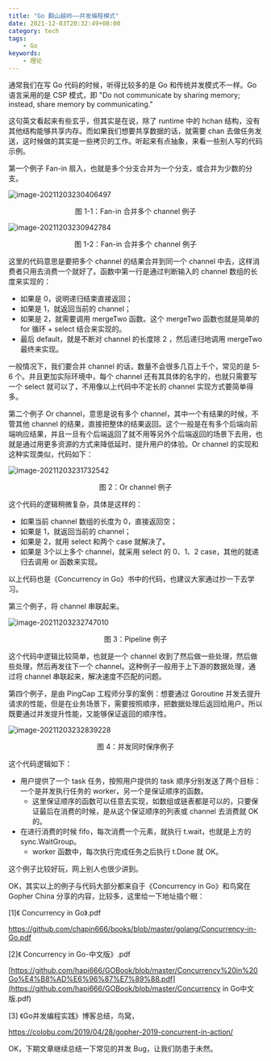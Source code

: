 ```yaml
---
title: "Go 翻山越岭——并发编程模式"
date: 2021-12-03T20:32:49+08:00
category: tech
tags:
    - Go
keywords:
    - 理论
---
```


通常我们在写 Go 代码的时候，听得比较多的是 Go 和传统并发模式不一样。Go 语言采用的是 CSP 模式，即 "Do not communicate by sharing memory; instead, share memory by communicating."



这句英文看起来有些玄乎，但其实是在说，除了 runtime 中的 hchan 结构，没有其他结构能够共享内存。而如果我们想要共享数据的话，就需要 chan 去做任务发送，这时候做的其实是一些拷贝的工作。听起来有点抽象，来看一些别人写的代码示例。



第一个例子 Fan-in 扇入，也就是多个分支合并为一个分支，或合并为少数的分支。

![image-20211203230406497](https://cdn.jsdelivr.net/gh/JupiterXue/PictureBed/BlogImg/202112032304677.png)

<center>图 1-1：Fan-in 合并多个 channel 例子</center>

![image-20211203230942784](https://cdn.jsdelivr.net/gh/JupiterXue/PictureBed/BlogImg/202112032309871.png)

<center>图 1-2：Fan-in 合并多个 channel 例子</center>

这里的代码意思是要把多个 channel 的结果合并到同一个 channel 中去，这样消费者只用去消费一个就好了。函数中第一行是通过判断输入的 channel 数组的长度来实现的：

- 如果是 0，说明递归结束直接返回；
- 如果是 1，就返回当前的 channel；
- 如果是 2，就需要调用 mergeTwo 函数。这个 mergeTwo 函数也就是简单的 for 循环 + select 结合来实现的。
- 最后 default，就是不断对 channel 的长度除 2 ，然后递归地调用 mergeTwo 最终来实现。

一般情况下，我们要合并 channel 的话，数量不会很多几百上千个，常见的是 5-6 个。并且更加实际环境中，每个 channel 还有其具体的名字的，也就只需要写一个 select 就可以了，不用像以上代码中不定长的 channel 实现方式要简单得多。



第二个例子 Or channel，意思是说有多个 channel，其中一个有结果的时候，不管其他 channel 的结果，直接把整体的结果返回。这个一般是在有多个后端向前端响应结果，并且一旦有个后端返回了就不用等另外个后端返回的场景下去用，也就是通过用更多资源的方式来降低延时、提升用户的体验。Or channel 的实现和这种实现类似，代码如下：

![image-20211203231732542](https://cdn.jsdelivr.net/gh/JupiterXue/PictureBed/BlogImg/202112032317626.png)

<center>图 2：Or channel 例子</center>

这个代码的逻辑稍微复杂，具体是这样的：

- 如果当前 channel 数组的长度为 0，直接返回空；
- 如果是 1，就返回当前的 channel；
- 如果是 2，就用 select 和两个 case 就解决了。
- 如果是 3个以上多个 channel，就采用 select 的  0、1、2 case，其他的就递归去调用 or 函数来实现。

以上代码也是《Concurrency in Go》书中的代码，也建议大家通过抄一下去学习。



第三个例子，将 channel 串联起来。 

![image-20211203232747010](https://cdn.jsdelivr.net/gh/JupiterXue/PictureBed/BlogImg/202112032327076.png)

<center>图 3：Pipeline 例子</center>

这个代码中逻辑比较简单，也就是一个 channel 收到了然后做一些处理，然后做些处理，然后再发往下一个 channel。这种例子一般用于上下游的数据处理，通过将 channel 串联起来，解决速度不匹配的问题。



第四个例子，是由 PingCap 工程师分享的案例：想要通过 Goroutine 并发去提升请求的性能，但是在业务场景下，需要按照顺序，把数据处理后返回给用户。所以既要通过并发提升性能，又能够保证返回的顺序性。

![image-20211203232839228](https://cdn.jsdelivr.net/gh/JupiterXue/PictureBed/BlogImg/202112032328302.png)

<center>图 4：并发同时保序例子</center>

这个代码逻辑如下：

- 用户提供了一个 task 任务，按照用户提供的 task 顺序分别发送了两个目标：一个是并发执行任务的 worker，另一个是保证顺序的函数。
  - 这里保证顺序的函数可以任意去实现，如数组或链表都是可以的，只要保证最后在消费的时候，是从这个保证顺序的列表或 channel 去消费就 OK 的。
- 在进行消费的时候 fifo，每次消费一个元素，就执行 t.wait，也就是上方的 sync.WaitGroup。
  - worker 函数中，每次执行完成任务之后执行 t.Done 就 OK。

这个例子比较好玩，网上别人也很少讲到。



OK，其实以上的例子与代码大部分都来自于《Concurrency in Go》和鸟窝在 Gopher China 分享的内容，比较多，这里给一下地址插个眼：

[1]《 Concurrency in Go》.pdf

https://github.com/chapin666/books/blob/master/golang/Concurrency-in-Go.pdf

[2]《 Concurrency in Go-中文版》.pdf

[https://github.com/hapi666/GOBook/blob/master/Concurrency%20in%20Go%E4%B8%AD%E6%96%87%E7%89%88.pdf](https://github.com/hapi666/GOBook/blob/master/Concurrency in Go中文版.pdf)

[3] 《Go并发编程实践》博客总结，鸟窝，

https://colobu.com/2019/04/28/gopher-2019-concurrent-in-action/



OK，下期文章继续总结一下常见的并发 Bug，让我们防患于未然。
